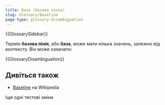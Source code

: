 ```yaml
---
title: База (базова лінія)
slug: Glossary/Baseline
page-type: glossary-disambiguation
---
```


{{GlossarySidebar}}

Термін **базова лінія**, або **база**, може мати кілька значень, залежно від контексту. Він може означати:

{{GlossaryDisambiguation}}

## Дивіться також

- [Baseline](https://en.wikipedia.org/wiki/Baseline) на Wikipedia

Іще одні тестові зміни
